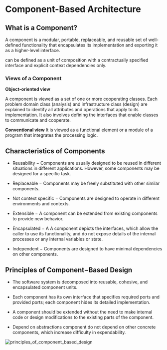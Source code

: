 # Component-Based Architecture

## What is a Component?

A component is a modular, portable, replaceable, and reusable set of well-defined functionality that encapsulates its implementation and exporting it as a higher-level interface.

can be defined as a unit of composition with a contractually specified interface and explicit context dependencies only.


### Views of a Component

**Object-oriented view**

A component is viewed as a set of one or more cooperating classes. Each problem domain class (analysis) and infrastructure class (design) are explained to identify all attributes and operations that apply to its implementation. It also involves defining the interfaces that enable classes to communicate and cooperate.

**Conventional view**
It is viewed as a functional element or a module of a program that integrates the processing logic.

## Characteristics of Components

- Reusability − Components are usually designed to be reused in different situations in different applications. However, some components may be designed for a specific task.

- Replaceable − Components may be freely substituted with other similar components.

- Not context specific − Components are designed to operate in different environments and contexts.

- Extensible − A component can be extended from existing components to provide new behavior.

- Encapsulated − A A component depicts the interfaces, which allow the caller to use its functionality, and do not expose details of the internal processes or any internal variables or state.

- Independent − Components are designed to have minimal dependencies on other components.


## Principles of Component−Based Design

- The software system is decomposed into reusable, cohesive, and encapsulated component units.

- Each component has its own interface that specifies required ports and provided ports; each component hides its detailed implementation.

- A component should be extended without the need to make internal code or design modifications to the existing parts of the component.

- Depend on abstractions component do not depend on other concrete components, which increase difficulty in expendability.

![principles_of_component_based_design](https://user-images.githubusercontent.com/62019258/209584897-b97a0ca7-75d8-4cb8-837f-541136fdba91.png)



